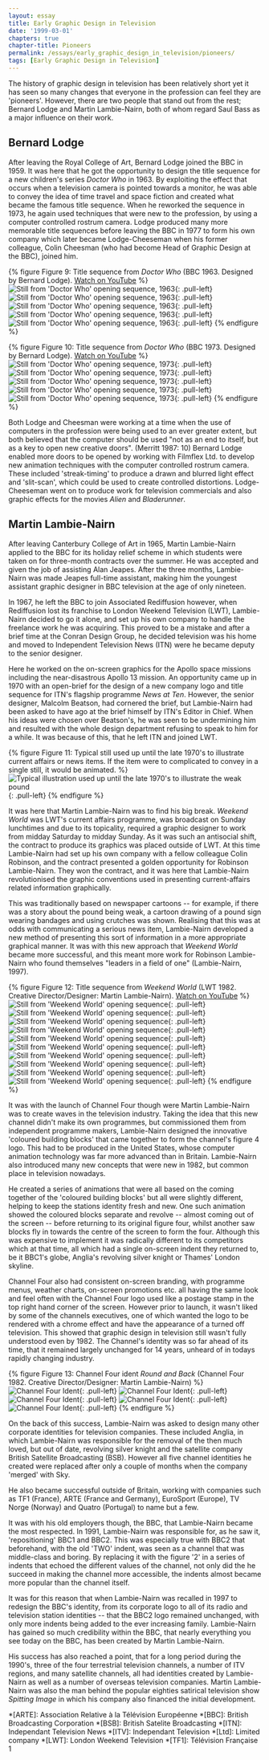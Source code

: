 ```yaml
---
layout: essay
title: Early Graphic Design in Television
date: '1999-03-01'
chapters: true
chapter-title: Pioneers
permalink: /essays/early_graphic_design_in_television/pioneers/
tags: [Early Graphic Design in Television]
---
```

The history of graphic design in television has been relatively short yet it has seen so many changes that everyone in the profession can feel they are 'pioneers'. However, there are two people that stand out from the rest; Bernard Lodge and Martin Lambie-Nairn, both of whom regard Saul Bass as a major influence on their work.

## Bernard Lodge
After leaving the Royal College of Art, Bernard Lodge joined the BBC in 1959. It was here that he got the opportunity to design the title sequence for a new children's series <cite>Doctor Who</cite> in 1963. By exploiting the effect that occurs when a television camera is pointed towards a monitor, he was able to convey the idea of time travel and space fiction and created what became the famous title sequence. When he reworked the sequence in 1973, he again used techniques that were new to the profession, by using a computer controlled rostrum camera. Lodge produced many more memorable title sequences before leaving the BBC in 1977 to form his own company which later became Lodge-Cheeseman when his former colleague, Colin Cheesman (who had become Head of Graphic Design at the BBC), joined him.

{% figure Figure 9: Title sequence from <cite>Doctor Who</cite> (BBC 1963. Designed by Bernard Lodge). <a href="http://www.youtube.com/watch?v=Oz7e9kQ2-Uk">Watch on YouTube</a> %}
![Still from 'Doctor Who' opening sequence, 1963](/assets/images/essays/early_graphic_design_in_television/figure-9a.png){: .pull-left}
![Still from 'Doctor Who' opening sequence, 1963](/assets/images/essays/early_graphic_design_in_television/figure-9b.png){: .pull-left}
![Still from 'Doctor Who' opening sequence, 1963](/assets/images/essays/early_graphic_design_in_television/figure-9c.png){: .pull-left}
![Still from 'Doctor Who' opening sequence, 1963](/assets/images/essays/early_graphic_design_in_television/figure-9d.png){: .pull-left}
![Still from 'Doctor Who' opening sequence, 1963](/assets/images/essays/early_graphic_design_in_television/figure-9e.png){: .pull-left}
{% endfigure %}

{% figure Figure 10: Title sequence from <cite>Doctor Who</cite> (BBC 1973. Designed by Bernard Lodge). <a href="http://www.youtube.com/watch?v=bKg9tuSbXmk">Watch on YouTube</a> %}
![Still from 'Doctor Who' opening sequence, 1973](/assets/images/essays/early_graphic_design_in_television/figure-10a.png){: .pull-left}
![Still from 'Doctor Who' opening sequence, 1973](/assets/images/essays/early_graphic_design_in_television/figure-10b.png){: .pull-left}
![Still from 'Doctor Who' opening sequence, 1973](/assets/images/essays/early_graphic_design_in_television/figure-10c.png){: .pull-left}
![Still from 'Doctor Who' opening sequence, 1973](/assets/images/essays/early_graphic_design_in_television/figure-10d.png){: .pull-left}
![Still from 'Doctor Who' opening sequence, 1973](/assets/images/essays/early_graphic_design_in_television/figure-10e.png){: .pull-left}
{% endfigure %}

Both Lodge and Cheesman were working at a time when the use of computers in the profession were being used to an ever greater extent, but both believed that the computer should be used "not as an end to itself, but as a key to open new creative doors". (Merritt 1987: 10) Bernard Lodge enabled more doors to be opened by working with Filmflex Ltd. to develop new animation techniques with the computer controlled rostrum camera. These included 'streak-timing' to produce a drawn and blurred light effect and 'slit-scan', which could be used to create controlled distortions. Lodge-Cheeseman went on to produce work for television commercials and also graphic effects for the movies <cite>Alien</cite> and <cite>Bladerunner</cite>.

## Martin Lambie-Nairn
After leaving Canterbury College of Art in 1965, Martin Lambie-Nairn applied to the BBC for its holiday relief scheme in which students were taken on for three-month contracts over the summer. He was accepted and given the job of assisting Alan Jeapes. After the three months, Lambie-Nairn was made Jeapes full-time assistant, making him the youngest assistant graphic designer in BBC television at the age of only nineteen.

In 1967, he left the BBC to join Associated Rediffusion however, when Rediffusion lost its franchise to London Weekend Television (LWT), Lambie-Nairn decided to go it alone, and set up his own company to handle the freelance work he was acquiring. This proved to be a mistake and after a brief time at the Conran Design Group, he decided television was his home and moved to Independent Television News (ITN) were he became deputy to the senior designer.

Here he worked on the on-screen graphics for the Apollo space missions including the near-disastrous Apollo 13 mission. An opportunity came up in 1970 with an open-brief for the design of a new company logo and title sequence for ITN's flagship programme <cite>News at Ten</cite>. However, the senior designer, Malcolm Beatson, had cornered the brief, but Lambie-Nairn had been asked to have ago at the brief himself by ITN's Editor in Chief. When his ideas were chosen over Beatson's, he was seen to be undermining him and resulted with the whole design department refusing to speak to him for a while. It was because of this, that he left ITN and joined LWT.

{% figure Figure 11: Typical still used up until the late 1970's to illustrate current affairs or news items. If the item were to complicated to convey in a single still, it would be animated. %}
![Typical illustration used up until the late 1970's to illustrate the weak pound](/assets/images/essays/early_graphic_design_in_television/figure-11.png){: .pull-left}
{% endfigure %}

It was here that Martin Lambie-Nairn was to find his big break. <cite>Weekend World</cite> was LWT's current affairs programme, was broadcast on Sunday lunchtimes and due to its topicality, required a graphic designer to work from midday Saturday to midday Sunday. As it was such an antisocial shift, the contract to produce its graphics was placed outside of LWT. At this time Lambie-Nairn had set up his own company with a fellow colleague Colin Robinson, and the contract presented a golden opportunity for Robinson Lambie-Nairn. They won the contract, and it was here that Lambie-Nairn revolutionised the graphic conventions used in presenting current-affairs related information graphically.

This was traditionally based on newspaper cartoons -- for example, if there was a story about the pound being weak, a cartoon drawing of a pound sign wearing bandages and using crutches was shown. Realising that this was at odds with communicating a serious news item, Lambie-Nairn developed a new method of presenting this sort of information in a more appropriate graphical manner. It was with this new approach that <cite>Weekend World</cite> became more successful, and this meant more work for Robinson Lambie-Nairn who found themselves "leaders in a field of one" (Lambie-Nairn, 1997).

{% figure Figure 12: Title sequence from <cite>Weekend World</cite> (LWT 1982. Creative Director/Designer: Martin Lambie-Nairn). <a href="http://www.youtube.com/watch?v=Nsf6zIxlOd8">Watch on YouTube</a> %}
![Still from 'Weekend World' opening sequence](/assets/images/essays/early_graphic_design_in_television/figure-12a.png){: .pull-left}
![Still from 'Weekend World' opening sequence](/assets/images/essays/early_graphic_design_in_television/figure-12b.png){: .pull-left}
![Still from 'Weekend World' opening sequence](/assets/images/essays/early_graphic_design_in_television/figure-12c.png){: .pull-left}
![Still from 'Weekend World' opening sequence](/assets/images/essays/early_graphic_design_in_television/figure-12d.png){: .pull-left}
![Still from 'Weekend World' opening sequence](/assets/images/essays/early_graphic_design_in_television/figure-12e.png){: .pull-left}
![Still from 'Weekend World' opening sequence](/assets/images/essays/early_graphic_design_in_television/figure-12f.png){: .pull-left}
![Still from 'Weekend World' opening sequence](/assets/images/essays/early_graphic_design_in_television/figure-12g.png){: .pull-left}
![Still from 'Weekend World' opening sequence](/assets/images/essays/early_graphic_design_in_television/figure-12h.png){: .pull-left}
![Still from 'Weekend World' opening sequence](/assets/images/essays/early_graphic_design_in_television/figure-12i.png){: .pull-left}
![Still from 'Weekend World' opening sequence](/assets/images/essays/early_graphic_design_in_television/figure-12j.png){: .pull-left}
{% endfigure %}

It was with the launch of Channel Four though were Martin Lambie-Nairn was to create waves in the television industry. Taking the idea that this new channel didn't make its own programmes, but commissioned them from independent programme makers, Lambie-Nairn designed the innovative 'coloured building blocks' that came together to form the channel's figure 4 logo. This had to be produced in the United States, whose computer animation technology was far more advanced than in Britain. Lambie-Nairn also introduced many new concepts that were new in 1982, but common place in television nowadays.

He created a series of animations that were all based on the coming together of the 'coloured building blocks' but all were slightly different, helping to keep the stations identity fresh and new. One such animation showed the coloured blocks separate and revolve -- almost coming out of the screen -- before returning to its original figure four, whilst another saw blocks fly in towards the centre of the screen to form the four. Although this was expensive to implement it was radically different to its competitors which at that time, all which had a single on-screen indent they returned to, be it BBC1's globe, Anglia's revolving silver knight or Thames' London skyline.

Channel Four also had consistent on-screen branding, with programme menus, weather charts, on-screen promotions etc. all having the same look and feel often with the Channel Four logo used like a postage stamp in the top right hand corner of the screen. However prior to launch, it wasn't liked by some of the channels executives, one of which wanted the logo to be rendered with a chrome effect and have the appearance of a turned off television. This showed that graphic design in television still wasn't fully understood even by 1982. The Channel's identity was so far ahead of its time, that it remained largely unchanged for 14 years, unheard of in todays rapidly changing industry.

{% figure Figure 13: Channel Four ident <cite>Round and Back</cite> (Channel Four 1982. Creative Director/Designer: Martin Lambie-Nairn) %}
![Channel Four Ident](/assets/images/essays/early_graphic_design_in_television/figure-13a.png){: .pull-left}
![Channel Four Ident](/assets/images/essays/early_graphic_design_in_television/figure-13b.png){: .pull-left}
![Channel Four Ident](/assets/images/essays/early_graphic_design_in_television/figure-13c.png){: .pull-left}
![Channel Four Ident](/assets/images/essays/early_graphic_design_in_television/figure-13d.png){: .pull-left}
![Channel Four Ident](/assets/images/essays/early_graphic_design_in_television/figure-13e.png){: .pull-left}
{% endfigure %}

On the back of this success, Lambie-Nairn was asked to design many other corporate identities for television companies. These included Anglia, in which Lambie-Nairn was responsible for the removal of the then much loved, but out of date, revolving silver knight and the satellite company British Satellite Broadcasting (BSB). However all five channel identities he created were replaced after only a couple of months when the company 'merged' with Sky.

He also became successful outside of Britain, working with companies such as <span lang="fr">TF1 (France)</span>, <span lang="fr">ARTE</span> (France and Germany), EuroSport (Europe), <span lang="no">TV Norge</span> (Norway) and <span lang="pt">Quatro</span> (Portugal) to name but a few.

It was with his old employers though, the BBC, that Lambie-Nairn became the most respected. In 1991, Lambie-Nairn was responsible for, as he saw it, 'repositioning' BBC1 and BBC2. This was especially true with BBC2 that beforehand, with the old 'TWO' indent, was seen as a channel that was middle-class and boring. By replacing it with the figure '2' in a series of indents that echoed the different values of the channel, not only did the he succeed in making the channel more accessible, the indents almost became more popular than the channel itself.

It was for this reason that when Lambie-Nairn was recalled in 1997 to redesign the BBC's identity, from its corporate logo to all of its radio and television station identities -- that the BBC2 logo remained unchanged, with only more indents being added to the ever increasing family. Lambie-Nairn has gained so much credibility within the BBC, that nearly everything you see today on the BBC, has been created by Martin Lambie-Nairn.

His success has also reached a point, that for a long period during the 1990's, three of the four terrestrial television channels, a number of ITV regions, and many satellite channels, all had identities created by Lambie-Nairn as well as a number of overseas television companies. Martin Lambie-Nairn was also the man behind the popular eighties satirical television show <cite>Spitting Image</cite> in which his company also financed the initial development.

*[ARTE]: Association Relative à la Télévision Européenne
*[BBC]: British Broadcasting Corporation
*[BSB]: British Satelite Broadcasting
*[ITN]: Independant Television News
*[ITV]: Independant Television
*[Ltd]: Limited company
*[LWT]: London Weekend Television
*[TF1]: Télévision Française 1